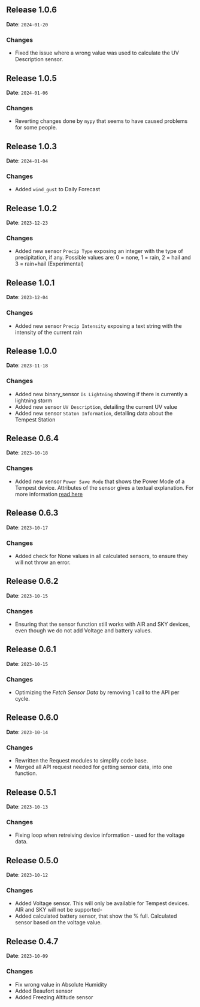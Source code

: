 ## Release 1.0.6

**Date**: `2024-01-20`

### Changes

- Fixed the issue where a wrong value was used to calculate the UV Description sensor.

## Release 1.0.5

**Date**: `2024-01-06`

### Changes

- Reverting changes done by `mypy` that seems to have caused problems for some people.

## Release 1.0.3

**Date**: `2024-01-04`

### Changes

- Added `wind_gust` to Daily Forecast

## Release 1.0.2

**Date**: `2023-12-23`

### Changes

- Added new sensor `Precip Type` exposing an integer with the type of precipitation, if any. Possible values are: 0 = none, 1 = rain, 2 = hail and 3 = rain+hail (Experimental)

## Release 1.0.1

**Date**: `2023-12-04`

### Changes

- Added new sensor `Precip Intensity` exposing a text string with the intensity of the current rain

## Release 1.0.0

**Date**: `2023-11-18`

### Changes

- Added new binary_sensor `Is Lightning` showing if there is currently a lightning storm
- Added new sensor `UV Description`, detailing the current UV value
- Added new sensor `Staton Information`, detailing data about the Tempest Station

## Release 0.6.4

**Date**: `2023-10-18`

### Changes

- Added new sensor `Power Save Mode` that shows the Power Mode of a Tempest device. Attributes of the sensor gives a textual explanation. For more information [read here](https://help.weatherflow.com/hc/en-us/articles/360048877194-Solar-Power-Rechargeable-Battery)

## Release 0.6.3

**Date**: `2023-10-17`

### Changes

- Added check for None values in all calculated sensors, to ensure they will not throw an error.

## Release 0.6.2

**Date**: `2023-10-15`

### Changes

- Ensuring that the sensor function still works with AIR and SKY devices, even though we do not add Voltage and battery values.

## Release 0.6.1

**Date**: `2023-10-15`

### Changes

- Optimizing the *Fetch Sensor Data* by removing 1 call to the API per cycle.

## Release 0.6.0

**Date**: `2023-10-14`

### Changes

- Rewritten the Request modules to simplify code base.
- Merged all API request needed for getting sensor data, into one function.

## Release 0.5.1

**Date**: `2023-10-13`

### Changes

- Fixing loop when retreiving device information - used for the voltage data.

## Release 0.5.0

**Date**: `2023-10-12`

### Changes

- Added Voltage sensor. This will only be available for Tempest devices. AIR and SKY will not be supported-
- Added calculated battery sensor, that show the % full. Calculated sensor based on the voltage value.


## Release 0.4.7

**Date**: `2023-10-09`

### Changes

- Fix wrong value in Absolute Humidity
- Added Beaufort sensor
- Added Freezing Altitude sensor